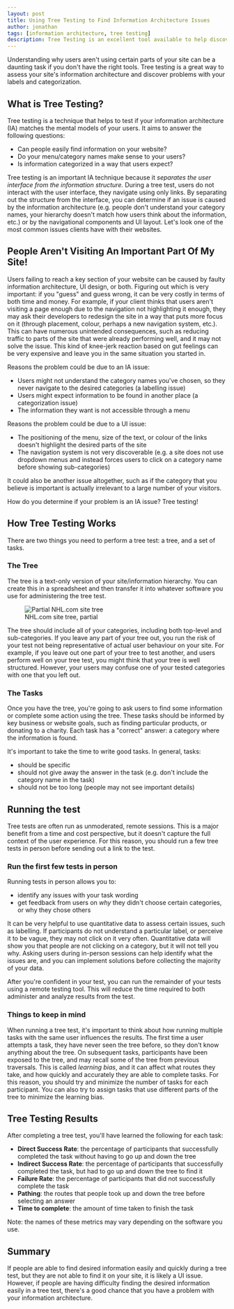 ```yaml
---
layout: post
title: Using Tree Testing to Find Information Architecture Issues
author: jonathan
tags: [information architecture, tree testing]
description: Tree Testing is an excellent tool available to help discover problems with a website or application's information architecture. It can help to determine if people can find the information they're looking for on your site, and to understand if your the labels you've chosen for your navigation make sense to your users.
---
```


Understanding why users aren't using certain parts of your site can be a daunting task if you don't have the right tools. Tree testing is a great way to assess your site's information architecture and discover problems with your labels and categorization.

## What is Tree Testing? ##

Tree testing is a technique that helps to test if your information architecture (IA) matches the mental models of your users. It aims to answer the following questions:
* Can people easily find information on your website?
* Do your menu/category names make sense to your users?
* Is information categorized in a way that users expect?

Tree testing is an important IA technique because it _separates the user interface from the information structure._ During a tree test, users do not interact with the user interface, they navigate using only links. By separating out the structure from the interface, you can determine if an issue is caused by the information architecture (e.g. people don't understand your category names, your hierarchy doesn't match how users think about the information, etc.) or by the navigational components and UI layout. Let's look one of the most common issues clients have with their websites.

## People Aren't Visiting An Important Part Of My Site! ##

Users failing to reach a key section of your website can be caused by faulty information architecture, UI design, or both. Figuring out which is very important: if you "guess" and guess wrong, it can be very costly in terms of both time and money. For example, if your client thinks that users aren't visiting a page enough due to the navigation not highlighting it enough, they may ask their developers to redesign the site in a way that puts more focus on it (through placement, colour, perhaps a new navigation system, etc.). This can have numerous unintended consequences, such as reducing traffic to parts of the site that were already performing well, and it may not solve the issue. This kind of knee-jerk reaction based on gut feelings can be very expensive and leave you in the same situation you started in.

Reasons the problem could be due to an IA issue:
* Users might not understand the category names you've chosen, so they never navigate to the desired categories (a labelling issue)
* Users might expect information to be found in another place (a categorization issue)
* The information they want is not accessible through a menu

Reasons the problem could be due to a UI issue:
* The positioning of the menu, size of the text, or colour of the links doesn't highlight the desired parts of the site
* The navigation system is not very discoverable (e.g. a site does not use dropdown menus and instead forces users to click on a category name before showing sub-categories)

It could also be another issue altogether, such as if the category that you believe is important is actually irrelevant to a large number of your visitors.

How do you determine if your problem is an IA issue? Tree testing!

## How Tree Testing Works ##

There are two things you need to perform a tree test: a tree, and a set of tasks.

### The Tree ###

The tree is a text-only version of your site/information hierarchy. You can create this in a spreadsheet and then transfer it into whatever software you use for administering the tree test.

<figure class="figure">
  <img src="{{ site.baseurl }}/images/NHL-Tree.png" class="img-responsive" alt="Partial NHL.com site tree" />
  <figcaption class="figure-caption">NHL.com site tree, partial</figcaption>
</figure>

The tree should include all of your categories, including both top-level and sub-categories. If you leave any part of your tree out, you run the risk of your test not being representative of actual user behaviour on your site. For example, if you leave out one part of your tree to test another, and users perform well on your tree test, you might think that your tree is well structured. However, your users may confuse one of your tested categories with one that you left out.

### The Tasks ###

Once you have the tree, you're going to ask users to find some information or complete some action using the tree. These tasks should be informed by key business or website goals, such as finding particular products, or donating to a charity. Each task has a "correct" answer: a category where the information is found.

It's important to take the time to write good tasks. In general, tasks:
* should be specific
* should not give away the answer in the task (e.g. don't include the category name in the task)
* should not be too long (people may not see important details)

## Running the test ##

Tree tests are often run as unmoderated, remote sessions. This is a major benefit from a time and cost perspective, but it doesn't capture the full context of the user experience. For this reason, you should run a few tree tests in person before sending out a link to the test.

### Run the first few tests in person ###

Running tests in person allows you to:
* identify any issues with your task wording
* get feedback from users on *why* they didn't choose certain categories, or why they chose others

It can be very helpful to use quantitative data to assess certain issues, such as labelling. If participants do not understand a particular label, or perceive it to be vague, they may not click on it very often. Quantitative data will show you that people are not clicking on a category, but it will not tell you why. Asking users during in-person sessions can help identify what the issues are, and you can implement solutions before collecting the majority of your data.

After you're confident in your test, you can run the remainder of your tests using a remote testing tool. This will reduce the time required to both administer and analyze results from the test.

### Things to keep in mind ###

When running a tree test, it's important to think about how running multiple tasks with the same user influences the results. The first time a user attempts a task, they have never seen the tree before, so they don't know anything about the tree. On subsequent tasks, participants have been exposed to the tree, and may recall some of the tree from previous traversals. This is called *learning bias*, and it can affect what routes they take, and how quickly and accurately they are able to complete tasks. For this reason, you should try and minimize the number of tasks for each participant. You can also try to assign tasks that use different parts of the tree to minimize the learning bias.

## Tree Testing Results ##

After completing a tree test, you'll have learned the following for each task:
* **Direct Success Rate**: the percentage of participants that successfully completed the task without having to go up and down the tree
* **Indirect Success Rate**: the percentage of participants that successfully completed the task, but had to go up and down the tree to find it
* **Failure Rate**: the percentage of participants that did not successfully complete the task
* **Pathing**: the routes that people took up and down the tree before selecting an answer
* **Time to complete**: the amount of time taken to finish the task

Note: the names of these metrics may vary depending on the software you use.

## Summary ##

If people are able to find desired information easily and quickly during a tree test, but they are not able to find it on your site, it is likely a UI issue. However, if people are having difficulty finding the desired information easily in a tree test, there's a good chance that you have a problem with your information architecture.
